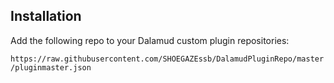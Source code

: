 ## Installation

Add the following repo to your Dalamud custom plugin repositories:

`https://raw.githubusercontent.com/SHOEGAZEssb/DalamudPluginRepo/master/pluginmaster.json`
